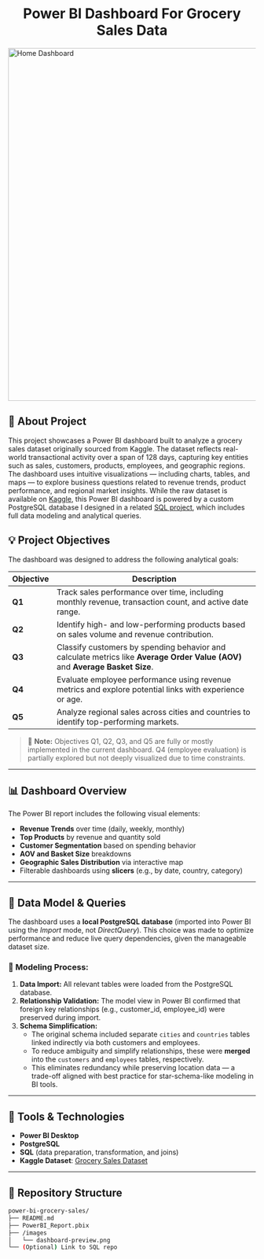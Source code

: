  <h1 align="center">Power BI Dashboard For Grocery Sales Data</h1>  
<img width="1280" height="718" alt="Home Dashboard" src="https://github.com/user-attachments/assets/ca97d374-f68d-454a-b81f-26ce11a1042a" />

## 🧩 About Project 

This project showcases a Power BI dashboard built to analyze a grocery sales dataset originally sourced from Kaggle. The dataset reflects real-world transactional activity over a span of 128 days, capturing key entities such as sales, customers, products, employees, and geographic regions. The dashboard uses intuitive visualizations — including charts, tables, and maps — to explore business questions related to revenue trends, product performance, and regional market insights.
While the raw dataset is available on [Kaggle](https://www.kaggle.com/datasets/155a87ba8d7e92c5896ddc7f3ca3e3fa9c799207ed8dbf9a1cedf2e2e03e3c14), this Power BI dashboard is powered by a custom PostgreSQL database I designed in a related [SQL project](https://github.com/Seyyed-Reza-Mashhadi/SQL-Project_Grocery-Sales), which includes full data modeling and analytical queries.

## 💡 Project Objectives

The dashboard was designed to address the following analytical goals:

| Objective | Description |
|-----------|-------------|
| **Q1**    | Track sales performance over time, including monthly revenue, transaction count, and active date range. |
| **Q2**    | Identify high- and low-performing products based on sales volume and revenue contribution. |
| **Q3**    | Classify customers by spending behavior and calculate metrics like **Average Order Value (AOV)** and **Average Basket Size**. |
| **Q4**    | Evaluate employee performance using revenue metrics and explore potential links with experience or age. |
| **Q5**    | Analyze regional sales across cities and countries to identify top-performing markets. |

> 🔎 **Note:** Objectives Q1, Q2, Q3, and Q5 are fully or mostly implemented in the current dashboard. Q4 (employee evaluation) is partially explored but not deeply visualized due to time constraints.

---

## 📊 Dashboard Overview



The Power BI report includes the following visual elements:

- **Revenue Trends** over time (daily, weekly, monthly)
- **Top Products** by revenue and quantity sold
- **Customer Segmentation** based on spending behavior
- **AOV and Basket Size** breakdowns
- **Geographic Sales Distribution** via interactive map
- Filterable dashboards using **slicers** (e.g., by date, country, category)

---

## 🧠 Data Model & Queries

The dashboard uses a **local PostgreSQL database** (imported into Power BI using the *Import* mode, not *DirectQuery*). This choice was made to optimize performance and reduce live query dependencies, given the manageable dataset size.

### 🧱 Modeling Process:

1. **Data Import:** All relevant tables were loaded from the PostgreSQL database.
2. **Relationship Validation:** The model view in Power BI confirmed that foreign key relationships (e.g., customer_id, employee_id) were preserved during import.
3. **Schema Simplification:**  
   - The original schema included separate `cities` and `countries` tables linked indirectly via both customers and employees.
   - To reduce ambiguity and simplify relationships, these were **merged** into the `customers` and `employees` tables, respectively.
   - This eliminates redundancy while preserving location data — a trade-off aligned with best practice for star-schema-like modeling in BI tools.

---

## 🔧 Tools & Technologies

- **Power BI Desktop**
- **PostgreSQL**
- **SQL** (data preparation, transformation, and joins)
- **Kaggle Dataset**: [Grocery Sales Dataset](https://www.kaggle.com/datasets/155a87ba8d7e92c5896ddc7f3ca3e3fa9c799207ed8dbf9a1cedf2e2e03e3c14)

---

## 📁 Repository Structure

```bash
power-bi-grocery-sales/
├── README.md
├── PowerBI_Report.pbix
├── /images
│   └── dashboard-preview.png
└── (Optional) Link to SQL repo

